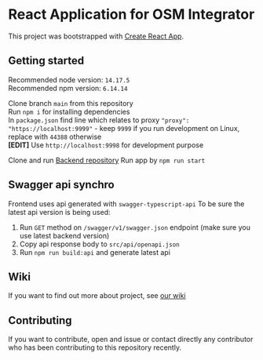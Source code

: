 # React Application for OSM Integrator

This project was bootstrapped with [Create React App](https://github.com/facebook/create-react-app).

## Getting started
Recommended node version: `14.17.5`  
Recommended npm version: `6.14.14`

Clone branch `main` from this repository  
Run `npm i` for installing dependencies  
In `package.json` find line which relates to proxy `"proxy": "https://localhost:9999"` - keep `9999` if you run development on Linux, replace with `44388` otherwise   
**[EDIT]** Use `http://localhost:9998` for development purpose

Clone and run [Backend repository](https://github.com/technologiesforaccessibility/osmintegrator-backend)
Run app by `npm run start`

## Swagger api synchro
Frontend uses api generated with `swagger-typescript-api`
To be sure the latest api version is being used:
 1. Run `GET` method on `/swagger/v1/swagger.json` endpoint (make sure you use latest backend version)
 2. Copy api response body to `src/api/openapi.json`
 3. Run `npm run build:api` and generate latest api


## Wiki
If you want to find out more about project, see [our wiki](https://github.com/technologiesforaccessibility/osmintegrator-wiki)


## Contributing
If you want to contribute, open and issue or contact directly any contributor who has been contributing to this repository recently.
